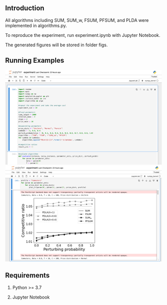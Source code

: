 ## Introduction
All algorithms including SUM, SUM_w, FSUM, PFSUM, and PLDA were implemented in algorithms.py.

To reproduce the experiment, run experiment.ipynb with Jupyter Notebook. 

The generated figures will be stored in folder figs.

## Running Examples
![](run_case1)
![](run_case2)

## Requirements

1. Python >= 3.7

2. Jupyter Notebook
